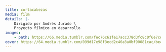 ```yaml
---
title: cortacabezas
media: film
details: |-
    Dirigido por Andrés Jurado \
    Proyecto fílmico en desarrollo
images:
    - path: https://66.media.tumblr.com/fec76c61fe17acc378d3fc8c0f6e7cd9/0b8471b342fbe119-e9/s1280x1920/4e5a86cef92add321bcc0b9c6d3a9168fe6d68e3.jpg
cover: https://64.media.tumblr.com/099d17e98f3ecd2c46a3a0bf90081cac/be4b5533c24e292d-68/s1280x1920/6ba340462ed5cd06e5c6444c3b3222330109a9c8.png
---
```

